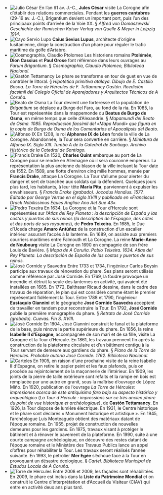* ![Julio César](http://ciav.s3.amazonaws.com/img/caesar.jpg "Julio César") En l’an 61 av. J.-C., **Jules César** visite La Corogne afin d’établir des relations commerciales. Pendant les **guerres cantabres** (29-19 av. J.-C.), Brigantium devient un important port, puis l’un des principaux points d’arrivée de la Voie XX. § *Alfred von Domaszewski Geschichte der Romischen Kaiser Verlag von Quelle & Meyer in Leipzig 1914.*
* ![Cayo Servio Lupo](http://ciav.s3.amazonaws.com/img/lupus.jpg "Cayo Servio Lupo") **Caius Sevius Lupus**, architecte d’origine lusitanienne, dirige la construction d’un phare pour réguler le trafic maritime du golfe d’Artabro.
* ![Cosmographia, Claudio Ptolomeo](http://ciav.s3.amazonaws.com/img/cosmographia_claudio_ptolomeo.jpg "Gastón Tettamancy") Les historiens romains **Ptolémée**, **Dion Cassius** et **Paul Orose** font référence dans leurs ouvrages au *Farum Brigantium*. § *Cosmographia, Claudio Ptolomeo, Biblioteca Nacional.*
* ![Gastón Tettamancy](http://ciav.s3.amazonaws.com/img/tettamancy-gaston.jpg "Cosmographia, Claudio Ptolomeo") Le phare se transforme en tour de guet en vue de contrôler le littoral. § *Hipotética primitiva atalaya. Dibujo de E. Castillo Basoa. La Torre de Hércules de F. Tettamancy Gastón. Reedición facsímil del Colegio Oficial de Aparejadores y Arquitectos Técnicos de A Coruña.*
* ![Beato de Osma](http://ciav.s3.amazonaws.com/img/beato-osma.jpg "Beato de Osma") La Tour devient une forteresse et la population de *Brigantium* se déplace au Burgo del Faro, au fond de la ria. En 1085, la Tour est représentée dans la mappemonde du **Beatus de Burgo de Osma**, en même temps que celle d’Alexandrie.  § *Mapamundi del Beato de Osma. 1085. Reproducción facsímil del «Mapa Mundi»  que figura en la copia de Burgo de Osma de los Comentarios al Apocalipsis del Beato.*
* ![Alfonso IX](http://ciav.s3.amazonaws.com/img/alfonsoix.jpg "Alfonso IX") En 1208, le roi **Alphonse IX de Léon** fonde la ville de La Corogne. Abandonnée, la Tour sera convertie en carrière.  § *Miniatura de Alfonso IX. Siglo XIII. Tumbo A de la Catedral de Santiago. Archivo Histórico de la Catedral de Santiago.*
* ![Francis Drake](http://ciav.s3.amazonaws.com/img/francis-drake.jpg "Francis Drake") En 1520, **Charles Quint** embarque au port de La Corogne pour se rendre en Allemagne où il sera couronné empereur. La représentation la plus ancienne du blason de la ville incluant la Tour date de 1552. En 1589, une flotte d’environ cinq mille hommes, menée par **Francis Drake**, attaque La Corogne. La Tour s’allume pour alerter du danger et sert de tranchée aux soldats qui la défendent. Quelques jours plus tard, les habitants, à leur tête **María Pita**, parviennent à expulser les envahisseurs.  § *Francis Drake (grabado). Jocodus Hondius. 1577. Editado por George Vertue en el siglo XVIII y publicado en «Franciscus Drack Nobilissimus Eques Angliae Ano Aet Sue 43».*
* ![Pedro Texeira](http://ciav.s3.amazonaws.com/img/pedro-texeira.jpg "Pedro Texeira") En 1634, La Corogne et la Tour d’Hercule sont représentées sur *l’Atlas del Rey Planeta : la descripción de España y las costas y puertos de sus reinos* (*la description de l’Espagne, des côtes et des ports de ses royaumes*), de **Pedro Teixeira**. En 1685, le Duc d’Uceda charge **Amaro Antúñez** de la construction d’un escalier intérieur assurant l’accès à la lanterne. En 1689, on assiste aux premiers courriers maritimes entre Falmouth et La Corogne. La reine **Marie-Anne de Neubourg** visite La Corogne en 1690 en compagnie de son frère Louis de Bavière. § *Mapa de A Coruña. Pablo Teixeira. 1634. Atlas del Rey Planeta. La descripción de España de las costas y puertos de sus reinos.*
* ![José Cornide y Saavedra](http://ciav.s3.amazonaws.com/img/jose-cornide.jpg "José Cornide") Entre 1733 et 1734, l’ingénieur Carlos Boysin participe aux travaux de rénovation du phare. Ses plans seront utilisés comme référence par José Cornide. En 1769, la foudre provoque un incendie et détruit la seule des lanternes en activité, qui avaient été installées en 1685. En 1772, Balthasar Ricaud dessine, dans le cadre des travaux de réparation, le plan qui est considéré comme étant le premier représentant fidèlement la Tour. Entre 1788 et 1790, l’ingénieur **Eustaquio Giannini** et le géographe **José Cornide Saavedra** acceptent de travailler en tandem pour reconstruire la Tour. En 1792, **José Cornide** publie la première monographie du phare. § *Retrato de José Cornide (grabado). Cuevas. Fin S. XVIII.*
* ![José Cornide](http://ciav.s3.amazonaws.com/img/plano-torre-biblioteca-nacional.jpg "José Cornide") En 1804, José Giannini construit le fanal et la plateforme de la base, puis rénove la partie supérieure du phare. En 1856, la reine **Isabelle II d’Espagne**, accompagnée de son mari et de sa fille, visite La Corogne et la Tour d’Hercule. En 1861, les travaux prennent fin après la construction de la plateforme circulaire et d’un bâtiment contigu à la Tour servant de demeure aux gardiens du phare.  § *Plano de la Torre de Hércules. Probable autoría José Cornide. 1762. Biblioteca Nacional.*
* ![Carteles](http://ciav.s3.amazonaws.com/img/carteles.jpg "Carteles") En 1905, en raison d’une prochaine visite de la reine Isabelle II d’Espagne, on retire le papier peint et les faux plafonds, puis on procède au rejointoiement de la maçonnerie de l’intérieur. En 1909, les joints de la pierre de taille extérieure sont refaits et la rampe en bois est remplacée par une autre en granit, sous la maîtrise d’ouvrage de López Miño. En 1920, publication de l’ouvrage *La Torre de Hércules: impresiones acerca de este antiquísimo faro bajo su aspecto histórico y arqueológico* (*La Tour d’Hercule : impressions sur ce très ancien phare du point de vue historique et archéologique*), de **Gastón Tettamancy**. En 1926, la Tour dispose de lumière électrique. En 1931, le Centre historique et le phare sont déclarés « Monument historique et artistique ». En 1945, l’archéologue Luis Monteagudo obtient des matériaux datant de l’époque romaine. En 1955, projet de construction de nouvelles demeures pour les gardiens. En 1975, travaux visant à protéger le bâtiment et à rénover le pavement de la plateforme. En 1990, suite à une courte campagne archéologique, on découvre des restes datant de l’époque romaine et le Ministère des Travaux Publics lance un appel d’offres pour réhabiliter la Tour. Les travaux seront réalisés l’année suivante. En 1993, le pétrolier **Mer Egée** s’échoue face à la Tour en provoquant un désastre écologique. § *Cartel. Biblioteca Municipal de Estudos Locais de A Coruña.*
* ![Torre de Hércules](http://ciav.s3.amazonaws.com/img/torre-noche.jpg "Torre de Hércules") Entre 2008 et 2009, les façades sont réhabilitées. En 2009, le phare est inclus dans la **Liste du Patrimoine Mondial** et on construit le Centre d’Interprétation et d’Accueil du Visiteur (CIAV) qui entre en activité deux ans plus tard.

